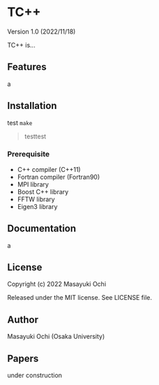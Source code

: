 # TC++
Version 1.0 (2022/11/18)

TC++ is...

## Features
a

## Installation

test `make`
> testtest

### Prerequisite
- C++ compiler (C++11)
- Fortran compiler (Fortran90)
- MPI library
- Boost C++ library
- FFTW library
- Eigen3 library

## Documentation
a

## License
Copyright (c) 2022 Masayuki Ochi

Released under the MIT license. See LICENSE file.

## Author
Masayuki Ochi (Osaka University)

## Papers
under construction


